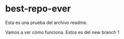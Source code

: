 # best-repo-ever

Esta es una prueba del archivo readme.

Vamos a ver cómo funciona. Estos es del new branch 1	
